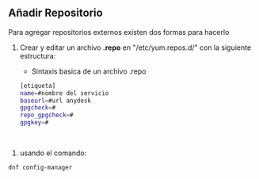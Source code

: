 ## Añadir Repositorio

Para agregar repositorios externos existen dos formas para hacerlo

1. Crear y editar un archivo **.repo**  en "/etc/yum.repos.d/" con la siguiente estructura:
   + Sintaxis basica de un archivo .repo
   
   ```bash
   [etiqueta]
   name=#nombre del servicio
   baseurl=#url anydesk
   gpgcheck=#
   repo_gpgcheck=#
   gpgkey=#
   
   ```

     

1. usando el comando:

```bash
dnf config-manager
```




